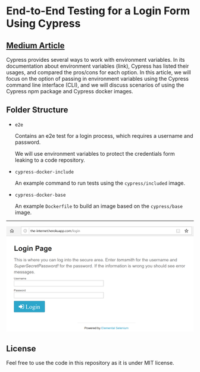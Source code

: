 # End-to-End Testing for a Login Form Using Cypress


## [Medium Article](https://levelup.gitconnected.com/environment-variables-in-cypress-end-to-end-testing-e2f20acd6a86)

Cypress provides several ways to work with environment variables. In its documentation about environment variables (link), Cypress has listed their usages, and compared the pros/cons for each option. In this article, we will focus on the option of passing in environment variables using the Cypress command line interface (CLI), and we will discuss scenarios of using the Cypress npm package and Cypress docker images.

## Folder Structure

- `e2e`

  Contains an e2e test for a login process, which requires a username and password.

  We will use environment variables to protect the credentials form leaking to a code repository.

- `cypress-docker-include`

  An example command to run tests using the `cypress/included` image.

- `cypress-docker-base`

  An example `Dockerfile` to build an image based on the `cypress/base` image.

---

![login form](./login-form.png)

## License

Feel free to use the code in this repository as it is under MIT license.

>
